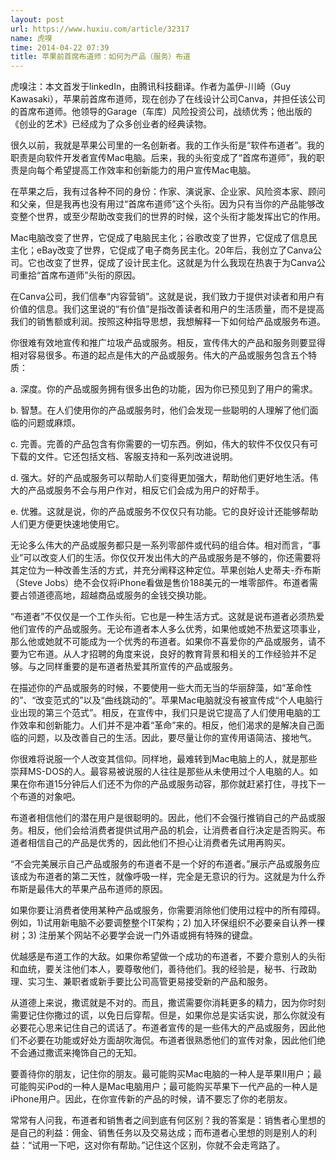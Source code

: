```yaml
---
layout: post
url: https://www.huxiu.com/article/32317
name: 虎嗅
time: 2014-04-22 07:39
title: 苹果前首席布道师：如何为产品（服务）布道
---
```

虎嗅注：本文首发于linkedIn，由腾讯科技翻译。作者为盖伊-川崎（Guy Kawasaki），苹果前首席布道师，现在创办了在线设计公司Canva，并担任该公司的首席布道师。他领导的Garage（车库）风险投资公司，战绩优秀；他出版的《创业的艺术》已经成为了众多创业者的经典读物。

很久以前，我就是苹果公司里的一名创新者。我的工作头衔是“软件布道者”。我的职责是向软件开发者宣传Mac电脑。后来，我的头衔变成了“首席布道师”，我的职责是向每个希望提高工作效率和创新能力的用户宣传Mac电脑。

在苹果之后，我有过各种不同的身份：作家、演说家、企业家、风险资本家、顾问和父亲，但是我再也没有用过“首席布道师”这个头衔。因为只有当你的产品能够改变整个世界，或至少帮助改变我们的世界的时候，这个头衔才能发挥出它的作用。

Mac电脑改变了世界，它促成了电脑民主化；谷歌改变了世界，它促成了信息民主化；eBay改变了世界，它促成了电子商务民主化。20年后，我创立了Canva公司。它也改变了世界，促成了设计民主化。这就是为什么我现在热衷于为Canva公司重拾“首席布道师”头衔的原因。

在Canva公司，我们信奉“内容营销”。这就是说，我们致力于提供对读者和用户有价值的信息。我们这里说的“有价值”是指改善读者和用户的生活质量，而不是提高我们的销售额或利润。按照这种指导思想，我想解释一下如何给产品或服务布道。

你很难有效地宣传和推广垃圾产品或服务。相反，宣传伟大的产品和服务则要显得相对容易很多。布道的起点是伟大的产品或服务。伟大的产品或服务包含五个特质：

a. 深度。你的产品或服务拥有很多出色的功能，因为你已预见到了用户的需求。

b. 智慧。在人们使用你的产品或服务时，他们会发现一些聪明的人理解了他们面临的问题或麻烦。

c. 完善。完善的产品包含有你需要的一切东西。例如，伟大的软件不仅仅只有可下载的文件。它还包括文档、客服支持和一系列改进说明。

d. 强大。好的产品或服务可以帮助人们变得更加强大，帮助他们更好地生活。伟大的产品或服务不会与用户作对，相反它们会成为用户的好帮手。

e. 优雅。这就是说，你的产品或服务不仅仅只有功能。它的良好设计还能够帮助人们更方便更快速地使用它。

无论多么伟大的产品或服务都只是一系列零部件或代码的组合体。相对而言，“事业”可以改变人们的生活。你仅仅开发出伟大的产品或服务是不够的，你还需要将其定位为一种改善生活的方式，并充分阐释这种定位。苹果创始人史蒂夫-乔布斯（Steve Jobs）绝不会仅将iPhone看做是售价188美元的一堆零部件。布道者需要占领道德高地，超越商品或服务的金钱交换功能。

“布道者”不仅仅是一个工作头衔。它也是一种生活方式。这就是说布道者必须热爱他们宣传的产品或服务。无论布道者本人多么优秀，如果他或她不热爱这项事业，那么他或她就不可能成为一个优秀的布道者。如果你不喜爱你的产品或服务，请不要为它布道。从人才招聘的角度来说，良好的教育背景和相关的工作经验并不足够。与之同样重要的是布道者热爱其所宣传的产品或服务。

在描述你的产品或服务的时候，不要使用一些大而无当的华丽辞藻，如“革命性的”、“改变范式的”以及“曲线跳动的”。苹果Mac电脑就没有被宣传成“个人电脑行业出现的第三个范式”。相反，在宣传中，我们只是说它提高了人们使用电脑的工作效率和创新能力。人们并不是冲着“革命”来的。相反，他们渴求的是解决自己面临的问题，以及改善自己的生活。因此，要尽量让你的宣传用语简洁、接地气。

你很难将说服一个人改变其信仰。同样地，最难转到Mac电脑上的人，就是那些崇拜MS-DOS的人。最容易被说服的人往往是那些从未使用过个人电脑的人。如果在你布道15分钟后人们还不为你的产品或服务动容，那你就赶紧打住，寻找下一个布道的对象吧。

布道者相信他们的潜在用户是很聪明的。因此，他们不会强行推销自己的产品或服务。相反，他们会给消费者提供试用产品的机会，让消费者自行决定是否购买。布道者相信自己的产品是优秀的，因此他们不担心让消费者先试用再购买。

“不会完美展示自己产品或服务的布道者不是一个好的布道者。”展示产品或服务应该成为布道者的第二天性，就像呼吸一样，完全是无意识的行为。这就是为什么乔布斯是最伟大的苹果产品布道师的原因。

如果你要让消费者使用某种产品或服务，你需要消除他们使用过程中的所有障碍。例如，1)试用新电脑不必要调整整个IT架构；2) 加入环保组织不必要亲自认养一棵树；3) 注册某个网站不必要学会说一门外语或拥有特殊的键盘。

优越感是布道工作的大敌。如果你希望做一个成功的布道者，不要介意别人的头衔和血统，要关注他们本人，要尊敬他们，善待他们。我的经验是，秘书、行政助理、实习生、兼职者或新手要比公司高管更易接受新的产品和服务。

从道德上来说，撒谎就是不对的。而且，撒谎需要你消耗更多的精力，因为你时刻需要记住你撒过的谎，以免日后穿帮。但是，如果你总是实话实说，那么你就没有必要花心思来记住自己的谎话了。布道者宣传的是一些伟大的产品或服务，因此他们不必要在功能或好处方面胡吹海侃。布道者很熟悉他们的宣传对象，因此他们绝不会通过撒谎来掩饰自己的无知。

要善待你的朋友，记住你的朋友。最可能购买Mac电脑的一种人是苹果II用户；最可能购买iPod的一种人是Mac电脑用户；最可能购买苹果下一代产品的一种人是iPhone用户。因此，在你宣传新的产品的时候，请不要忘了你的老朋友。

常常有人问我，布道者和销售者之间到底有何区别？我的答案是：销售者心里想的是自己的利益：佣金、销售任务以及交易达成；而布道者心里想的则是别人的利益：“试用一下吧，这对你有帮助。”记住这个区别，你就不会走弯路了。

